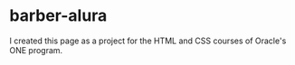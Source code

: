 # barber-alura
I created this page as a project for the HTML and CSS courses of Oracle's ONE program.
